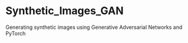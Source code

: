 # Synthetic_Images_GAN
Generating synthetic images using Generative Adversarial Networks and PyTorch
